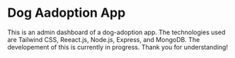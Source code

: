 # Dog Aadoption App

This is an admin dashboard of a dog-adoption app. The technologies used are Tailwind CSS, Reeact.js, Node.js, Express, and MongoDB. The developement of this is currently in progress. Thank you for understanding!
